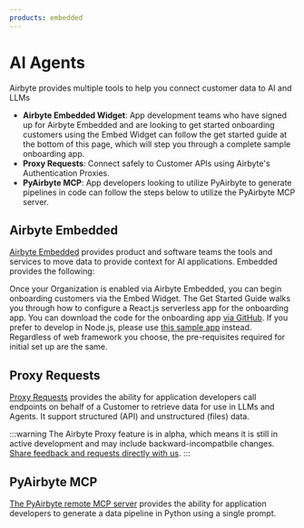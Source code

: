 ```yaml
---
products: embedded
---
```


# AI Agents
Airbyte provides multiple tools to help you connect customer data to AI and LLMs

- **Airbyte Embedded Widget**: App development teams who have signed up for Airbyte Embedded and are looking to get started onboarding customers using the Embed Widget can follow the get started guide at the bottom of this page, which will step you through a complete sample onboarding app.
- **Proxy Requests**: Connect safely to Customer APIs using Airbyte's Authentication Proxies.
- **PyAirbyte MCP**: App developers looking to utilize PyAirbyte to generate pipelines in code can follow the steps below to utilize the PyAirbyte MCP server. 


## Airbyte Embedded

[Airbyte Embedded](https://airbyte.com/ai) provides product and software teams the tools and services to move data to provide context for AI applications. Embedded provides the following:

Once your Organization is enabled via Airbyte Embedded, you can begin onboarding customers via the Embed Widget. The Get Started Guide walks you through how to configure a React.js serverless app for the onboarding app. You can download the code for the onboarding app [via GitHub](https://github.com/airbytehq/embedded-sampleweb-reactjs). If you prefer to develop in Node.js, please use [this sample app](https://github.com/airbytehq/embedded-sampleweb-nodejs) instead. Regardless of web framework you choose, the pre-requisites required for initial set up are the same.


## Proxy Requests
[Proxy Requests](./proxy-requests/README.md) provides the ability for application developers call endpoints on behalf of a Customer to retrieve data for use in LLMs and Agents. It support structured (API) and unstructured (files) data.

:::warning
The Airbyte Proxy feature is in alpha, which means it is still in active development and may include backward-incompatbile changes. [Share feedback and requests directly with us](mailto:sonar@airbyte.io).
:::


## PyAirbyte MCP

[The PyAirbyte remote MCP server](./pyairbyte-mcp/README.md) provides the ability for application developers to generate a data pipeline in Python using a single prompt. 